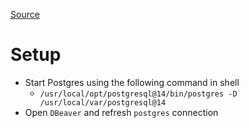 [Source](https://app.pluralsight.com/ilx/video-courses/ad9622ae-8c75-4c99-95da-83b0249c45d7/107b3241-bc7b-424f-82e5-6e2b255104d2/d9149da5-80e6-4a99-b5cf-80b85bc05020)
# Setup
- Start Postgres using the following command in shell
	- `/usr/local/opt/postgresql@14/bin/postgres -D /usr/local/var/postgresql@14`
- Open `DBeaver` and refresh `postgres` connection